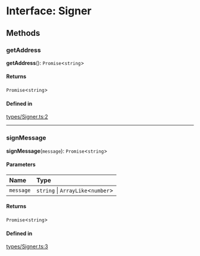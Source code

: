 <!---->
# Interface: Signer

## Methods

### getAddress

**getAddress**(): `Promise`<`string`\>

#### Returns

`Promise`<`string`\>

#### Defined in

[types/Signer.ts:2](https://github.com/xmtp/xmtp-js/blob/ff16daf/src/types/Signer.ts#L2)

___

### signMessage

**signMessage**(`message`): `Promise`<`string`\>

#### Parameters

| Name | Type |
| :------ | :------ |
| `message` | `string` \| `ArrayLike`<`number`\> |

#### Returns

`Promise`<`string`\>

#### Defined in

[types/Signer.ts:3](https://github.com/xmtp/xmtp-js/blob/ff16daf/src/types/Signer.ts#L3)
